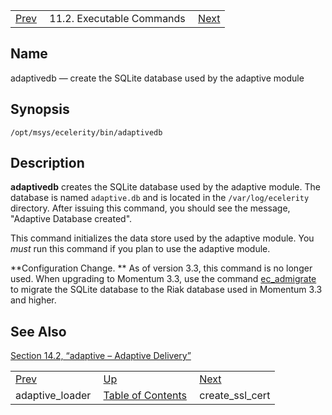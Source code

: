 |     |     |     |
| --- | --- | --- |
| [Prev](executable.adaptive_loader)  | 11.2. Executable Commands |  [Next](executable.create_ssl_cert.php) |

<a name="executable.adaptivedb"></a>
## Name

adaptivedb — create the SQLite database used by the adaptive module

## Synopsis

`/opt/msys/ecelerity/bin/adaptivedb`

<a name="idp13023952"></a>
## Description

**adaptivedb** creates the SQLite database used by the adaptive module. The database is named `adaptive.db` and is located in the `/var/log/ecelerity` directory. After issuing this command, you should see the message, "Adaptive Database created".

This command initializes the data store used by the adaptive module. You *must* run this command if you plan to use the adaptive module.

**Configuration Change. ** As of version 3.3, this command is no longer used. When upgrading to Momentum 3.3, use the command [ec_admigrate](executable.ec_admigrate "ec_admigrate") to migrate the SQLite database to the Riak database used in Momentum 3.3 and higher.

<a name="idp13030272"></a>
## See Also

[Section 14.2, “adaptive – Adaptive Delivery”](modules.adaptive "14.2. adaptive – Adaptive Delivery")

|     |     |     |
| --- | --- | --- |
| [Prev](executable.adaptive_loader)  | [Up](exe.commands.details.php) |  [Next](executable.create_ssl_cert.php) |
| adaptive_loader  | [Table of Contents](index) |  create_ssl_cert |
